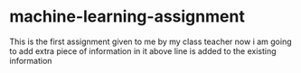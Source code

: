 # machine-learning-assignment
This is the first assignment given to me by my class teacher
now i am going to add extra piece of information in it
above line is added to the existing information
